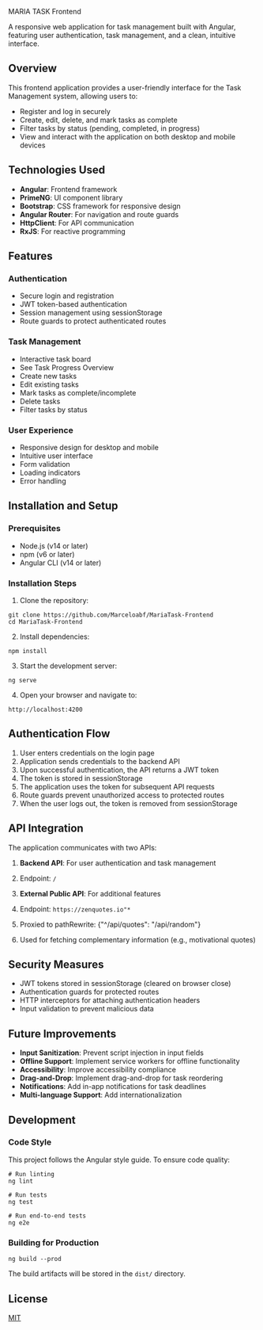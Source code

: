 MARIA TASK Frontend

A responsive web application for task management built with Angular, featuring user authentication, task management, and a clean, intuitive interface.

## Overview

This frontend application provides a user-friendly interface for the Task Management system, allowing users to:

- Register and log in securely
- Create, edit, delete, and mark tasks as complete
- Filter tasks by status (pending, completed, in progress)
- View and interact with the application on both desktop and mobile devices


## Technologies Used

- **Angular**: Frontend framework
- **PrimeNG**: UI component library
- **Bootstrap**: CSS framework for responsive design
- **Angular Router**: For navigation and route guards
- **HttpClient**: For API communication
- **RxJS**: For reactive programming


## Features

### Authentication

- Secure login and registration
- JWT token-based authentication
- Session management using sessionStorage
- Route guards to protect authenticated routes


### Task Management

- Interactive task board
- See Task Progress Overview
- Create new tasks
- Edit existing tasks
- Mark tasks as complete/incomplete
- Delete tasks
- Filter tasks by status


### User Experience

- Responsive design for desktop and mobile
- Intuitive user interface
- Form validation
- Loading indicators
- Error handling


## Installation and Setup

### Prerequisites

- Node.js (v14 or later)
- npm (v6 or later)
- Angular CLI (v14 or later)


### Installation Steps

1. Clone the repository:

```shellscript
git clone https://github.com/Marceloabf/MariaTask-Frontend
cd MariaTask-Frontend
```


2. Install dependencies:

```shellscript
npm install
```


3. Start the development server:

```shellscript
ng serve
```


4. Open your browser and navigate to:

```plaintext
http://localhost:4200
```


## Authentication Flow

1. User enters credentials on the login page
2. Application sends credentials to the backend API
3. Upon successful authentication, the API returns a JWT token
4. The token is stored in sessionStorage
5. The application uses the token for subsequent API requests
6. Route guards prevent unauthorized access to protected routes
7. When the user logs out, the token is removed from sessionStorage


## API Integration

The application communicates with two APIs:

1. **Backend API**: For user authentication and task management

1. Endpoint: `/`


2. **External Public API**: For additional features

1. Endpoint: `https://zenquotes.io"*`
2. Proxied to pathRewrite: {"^/api/quotes": "/api/random"}
3. Used for fetching complementary information (e.g., motivational quotes)


## Security Measures

- JWT tokens stored in sessionStorage (cleared on browser close)
- Authentication guards for protected routes
- HTTP interceptors for attaching authentication headers
- Input validation to prevent malicious data


## Future Improvements

- **Input Sanitization**: Prevent script injection in input fields
- **Offline Support**: Implement service workers for offline functionality
- **Accessibility**: Improve accessibility compliance
- **Drag-and-Drop**: Implement drag-and-drop for task reordering
- **Notifications**: Add in-app notifications for task deadlines
- **Multi-language Support**: Add internationalization


## Development

### Code Style

This project follows the Angular style guide. To ensure code quality:

```shellscript
# Run linting
ng lint

# Run tests
ng test

# Run end-to-end tests
ng e2e
```

### Building for Production

```shellscript
ng build --prod
```

The build artifacts will be stored in the `dist/` directory.

## License

[MIT](LICENSE)
